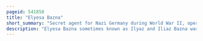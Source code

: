 ```yaml
---
pageid: 541858
title: "Elyesa Bazna"
short_summary: "Secret agent for Nazi Germany during World War II, operating under the code name Cicero"
description: "Elyesa Bazna sometimes known as Ilyaz and Iliaz Bazna was a nazi Germany secret Agent during World War Ii operating under the Codename Cicero."
---
```

